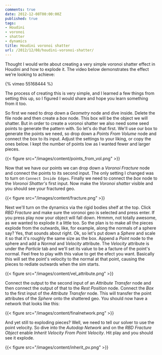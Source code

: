 ```yaml
---
comments: true
date: 2012-12-08T00:00:00Z
published: true
tags:
- Houdini
- voronoi
- shatter
- dynamics
title: Houdini voronoi shatter
url: /2012/12/08/houdini-voronoi-shatter/
---
```


Thought I would write about creating a very simple voronoi shatter effect in Houdini and how to explode it. The video below demonstrates the effect we're looking to achieve:

{% vimeo 55168444 %}

<!--more-->

The process of creating this is very simple, and I learned a few things from setting this up, so I figured I would share and hope you learn something from it too.

So first we need to drop down a *Geometry* node and dive inside. Delete the file node and then create a *box* node. This box will be the object we will shatter. But in order to create a voronoi shatter we also need some seed points to generate the pattern with. So let's do that first. We'll use our box to generate the points we need, so drop down a *Points From Volume* node and connect the box to its input. Adjust the settings to your liking, or copy the ones below. I kept the number of points low as I wanted fewer and larger pieces.

{{< figure src="/images/content/points_from_vol.png" >}}

Now that we have our points we can drop down a *Voronoi Fracture* node and connect the points to its second input. The only setting I changed was to turn on ``Connect Inside Edges``. Finally we need to connect the *box* node to the *Voronoi Shatter's* first input. Now make the *Voronoi shatter* visible and you should see your fractured geo.

{{< figure src="/images/content/fracture.png" >}}

Next we'll turn on the dynamics via the rigid bodies shelf at the top. Click *RBD Fracture* and make sure the voronoi geo is selected and press enter. If you press play now your object will fall down. Hrmmm, not totally awesome, as we wanted to explode it a little too. So the plan is to make all the pieces explode from the outwards, like, for example, along the normals of a sphere say? Yes, that sounds about right. Ok, so let's put down a *Sphere* and scale it so that it's roughly the same size as the box. Append a *Point* node to the sphere and add a *Normal* and *Velocity* attribute. The *Velocity* attribute is under the *Particle* tab and we'll set its value to be a facture of the point's normal. Feel free to play with this value to get the efect you want. Basically this will set the point's velocity to the normal at that point, causing the pieces to rediate outwards when the sim starts.

{{< figure src="/images/content/vel_attribute.png" >}}

Connect the output to the second input of an *Attribute Transfer* node and then connect the output of that to the *Rest Position* node. Connect the *Box* to the first input of the *Attribute Transfer* node. This will transfer the point attributes of the *Sphere* onto the shattered geo. You should now have a network that looks like this:

{{< figure src="/images/content/finalnetwork.png" >}}

And yet still to exploding pieces? Well, we need to tell our solver to use the point velocity. So dive into the *Autodop Network* and on the *RBD Fracture Object* enable *Inherit Velocity From Point Velocity*. Hit play and you should see it explode.

{{< figure src="/images/content/inherit_pv.png" >}}
